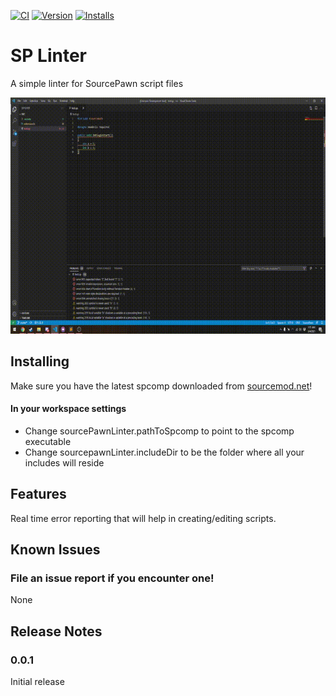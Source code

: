 [![CI](https://github.com/Deathreus/SPLinter/actions/workflows/main.yml/badge.svg)](https://github.com/Deathreus/SPLinter/actions/workflows/main.yml)
[![Version](https://vsmarketplacebadge.apphb.com/version/deathreus.sp-linter.svg)](https://marketplace.visualstudio.com/items?itemName=deathreus.sp-linter)
[![Installs](https://vsmarketplacebadge.apphb.com/installs/deathreus.sp-linter.svg)](https://marketplace.visualstudio.com/items?itemName=deathreus.sp-linter)

# SP Linter

A simple linter for SourcePawn script files

![img](/images/linter.gif)

## Installing

Make sure you have the latest spcomp downloaded from [sourcemod.net](https://www.sourcemod.net/downloads.php?branch=dev)!

#### In your workspace settings
- Change sourcePawnLinter.pathToSpcomp to point to the spcomp executable
- Change sourcepawnLinter.includeDir to be the folder where all your includes will reside

## Features

Real time error reporting that will help in creating/editing scripts.

## Known Issues

### File an issue report if you encounter one!

None

## Release Notes

### 0.0.1

Initial release
